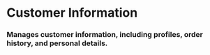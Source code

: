 # Customer Information

### Manages customer information, including profiles, order history, and personal details.